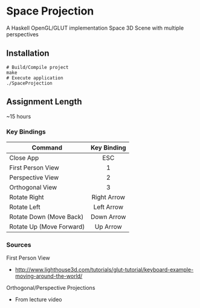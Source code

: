 # Space Projection


A Haskell OpenGL/GLUT implementation Space 3D Scene with multiple perspectives


## Installation
    # Build/Compile project
    make
    # Execute application
    ./SpaceProjection


## Assignment Length

~15 hours

  
### Key Bindings

| Command                  | Key Binding   |
| ------------------------ |:-------------:|
| Close App                | ESC           |
| First Person View        |  1            |
| Perspective View         |  2            |
| Orthogonal View          |  3            |
| Rotate Right             | Right Arrow   |
| Rotate Left              | Left Arrow    |
| Rotate Down (Move Back)  | Down Arrow    |
| Rotate Up (Move Forward) | Up Arrow      |
    

### Sources

First Person View

- http://www.lighthouse3d.com/tutorials/glut-tutorial/keyboard-example-moving-around-the-world/


Orthogonal/Perspective Projections

- From lecture video